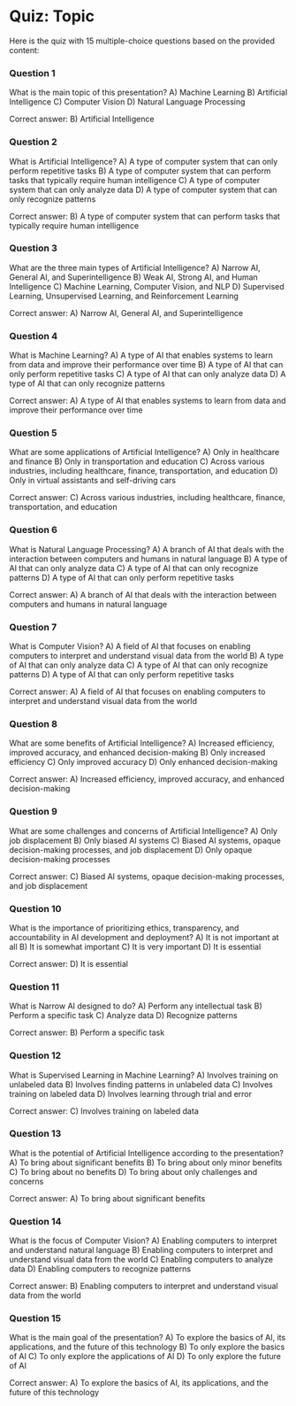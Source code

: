 # Quiz: Topic

Here is the quiz with 15 multiple-choice questions based on the provided content:

### Question 1
What is the main topic of this presentation?
A) Machine Learning
B) Artificial Intelligence
C) Computer Vision
D) Natural Language Processing

Correct answer: B) Artificial Intelligence

### Question 2
What is Artificial Intelligence?
A) A type of computer system that can only perform repetitive tasks
B) A type of computer system that can perform tasks that typically require human intelligence
C) A type of computer system that can only analyze data
D) A type of computer system that can only recognize patterns

Correct answer: B) A type of computer system that can perform tasks that typically require human intelligence

### Question 3
What are the three main types of Artificial Intelligence?
A) Narrow AI, General AI, and Superintelligence
B) Weak AI, Strong AI, and Human Intelligence
C) Machine Learning, Computer Vision, and NLP
D) Supervised Learning, Unsupervised Learning, and Reinforcement Learning

Correct answer: A) Narrow AI, General AI, and Superintelligence

### Question 4
What is Machine Learning?
A) A type of AI that enables systems to learn from data and improve their performance over time
B) A type of AI that can only perform repetitive tasks
C) A type of AI that can only analyze data
D) A type of AI that can only recognize patterns

Correct answer: A) A type of AI that enables systems to learn from data and improve their performance over time

### Question 5
What are some applications of Artificial Intelligence?
A) Only in healthcare and finance
B) Only in transportation and education
C) Across various industries, including healthcare, finance, transportation, and education
D) Only in virtual assistants and self-driving cars

Correct answer: C) Across various industries, including healthcare, finance, transportation, and education

### Question 6
What is Natural Language Processing?
A) A branch of AI that deals with the interaction between computers and humans in natural language
B) A type of AI that can only analyze data
C) A type of AI that can only recognize patterns
D) A type of AI that can only perform repetitive tasks

Correct answer: A) A branch of AI that deals with the interaction between computers and humans in natural language

### Question 7
What is Computer Vision?
A) A field of AI that focuses on enabling computers to interpret and understand visual data from the world
B) A type of AI that can only analyze data
C) A type of AI that can only recognize patterns
D) A type of AI that can only perform repetitive tasks

Correct answer: A) A field of AI that focuses on enabling computers to interpret and understand visual data from the world

### Question 8
What are some benefits of Artificial Intelligence?
A) Increased efficiency, improved accuracy, and enhanced decision-making
B) Only increased efficiency
C) Only improved accuracy
D) Only enhanced decision-making

Correct answer: A) Increased efficiency, improved accuracy, and enhanced decision-making

### Question 9
What are some challenges and concerns of Artificial Intelligence?
A) Only job displacement
B) Only biased AI systems
C) Biased AI systems, opaque decision-making processes, and job displacement
D) Only opaque decision-making processes

Correct answer: C) Biased AI systems, opaque decision-making processes, and job displacement

### Question 10
What is the importance of prioritizing ethics, transparency, and accountability in AI development and deployment?
A) It is not important at all
B) It is somewhat important
C) It is very important
D) It is essential

Correct answer: D) It is essential

### Question 11
What is Narrow AI designed to do?
A) Perform any intellectual task
B) Perform a specific task
C) Analyze data
D) Recognize patterns

Correct answer: B) Perform a specific task

### Question 12
What is Supervised Learning in Machine Learning?
A) Involves training on unlabeled data
B) Involves finding patterns in unlabeled data
C) Involves training on labeled data
D) Involves learning through trial and error

Correct answer: C) Involves training on labeled data

### Question 13
What is the potential of Artificial Intelligence according to the presentation?
A) To bring about significant benefits
B) To bring about only minor benefits
C) To bring about no benefits
D) To bring about only challenges and concerns

Correct answer: A) To bring about significant benefits

### Question 14
What is the focus of Computer Vision?
A) Enabling computers to interpret and understand natural language
B) Enabling computers to interpret and understand visual data from the world
C) Enabling computers to analyze data
D) Enabling computers to recognize patterns

Correct answer: B) Enabling computers to interpret and understand visual data from the world

### Question 15
What is the main goal of the presentation?
A) To explore the basics of AI, its applications, and the future of this technology
B) To only explore the basics of AI
C) To only explore the applications of AI
D) To only explore the future of AI

Correct answer: A) To explore the basics of AI, its applications, and the future of this technology